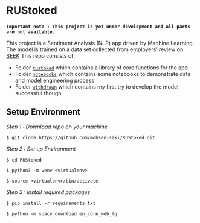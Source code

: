# RUStoked

**`Important note : This project is yet under development and all parts are not available.`**

This project is a Sentiment Analysis (NLP) app driven by Machine Learning. The model is trained on a data set collected from employers’ review on  [SEEK](www.seek.com.au) This repo consists of:

* Folder [`rustoked`](https://github.com/mohsen-saki/RUStoked/tree/master/rustoked) which contains a library of core functions for the app
* Folder [`notebooks`](https://github.com/mohsen-saki/RUStoked/tree/master/notebooks) which contains some notebooks to demonstrate data and model engineering process
* Folder [`withdrawn`](https://github.com/mohsen-saki/RUStoked/tree/master/withdrawn) which contains my first try to develop the model,  successful though.

## Setup Environment

_Step 1 : Download repo on your machine_

`$ git clone https://github.com/mohsen-saki/RUStoked.git`

_Step 2 : Set up Environment_

`$ cd RUStoked`

`$ python3 -m venv <virtualenv>`

`$ source <virtualenv>/bin/activate`

_Step 3 : Install required packages_

`$ pip install -r requirements.txt`

`$ python -m spacy download en_core_web_lg`
